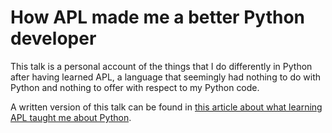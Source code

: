 # How APL made me a better Python developer


This talk is a personal account of the things that I do differently in Python after having learned APL, a language that seemingly had nothing to do with Python and nothing to offer with respect to my Python code.

A written version of this talk can be found in [this article about what learning APL taught me about Python](https://mathspp.com/blog/what-learning-apl-taught-me-about-python).
